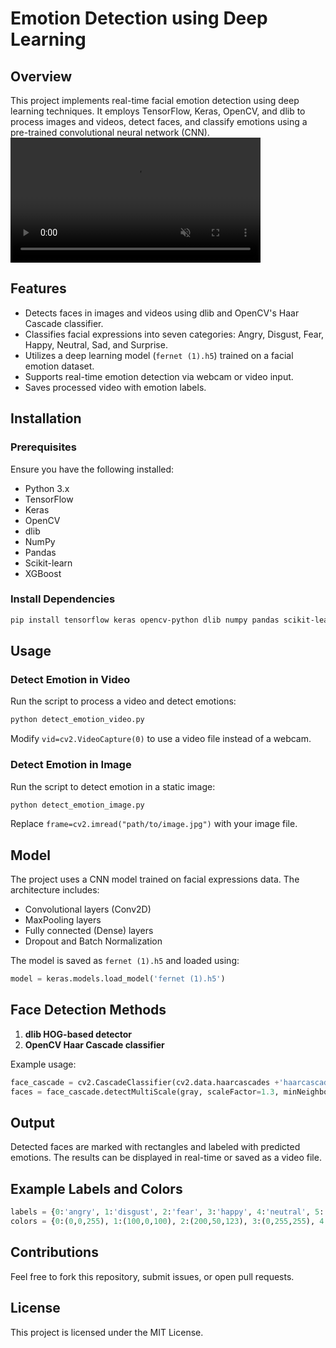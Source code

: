 # Emotion Detection using Deep Learning

## Overview
This project implements real-time facial emotion detection using deep learning techniques. It employs TensorFlow, Keras, OpenCV, and dlib to process images and videos, detect faces, and classify emotions using a pre-trained convolutional neural network (CNN).
<video src="https://raw.githubusercontent.com/mohamed-em2m/face_emotion_detection/main/emotion3.mp4" controls muted style="max-height:640px; min-height:200px"></video>

## Features
- Detects faces in images and videos using dlib and OpenCV's Haar Cascade classifier.
- Classifies facial expressions into seven categories: Angry, Disgust, Fear, Happy, Neutral, Sad, and Surprise.
- Utilizes a deep learning model (`fernet (1).h5`) trained on a facial emotion dataset.
- Supports real-time emotion detection via webcam or video input.
- Saves processed video with emotion labels.

## Installation
### Prerequisites
Ensure you have the following installed:
- Python 3.x
- TensorFlow
- Keras
- OpenCV
- dlib
- NumPy
- Pandas
- Scikit-learn
- XGBoost

### Install Dependencies
```bash
pip install tensorflow keras opencv-python dlib numpy pandas scikit-learn xgboost seaborn matplotlib
```

## Usage
### Detect Emotion in Video
Run the script to process a video and detect emotions:
```bash
python detect_emotion_video.py
```
Modify `vid=cv2.VideoCapture(0)` to use a video file instead of a webcam.

### Detect Emotion in Image
Run the script to detect emotion in a static image:
```bash
python detect_emotion_image.py
```
Replace `frame=cv2.imread("path/to/image.jpg")` with your image file.

## Model
The project uses a CNN model trained on facial expressions data. The architecture includes:
- Convolutional layers (Conv2D)
- MaxPooling layers
- Fully connected (Dense) layers
- Dropout and Batch Normalization

The model is saved as `fernet (1).h5` and loaded using:
```python
model = keras.models.load_model('fernet (1).h5')
```

## Face Detection Methods
1. **dlib HOG-based detector**
2. **OpenCV Haar Cascade classifier**

Example usage:
```python
face_cascade = cv2.CascadeClassifier(cv2.data.haarcascades +'haarcascade_frontalface_default.xml')
faces = face_cascade.detectMultiScale(gray, scaleFactor=1.3, minNeighbors=5)
```

## Output
Detected faces are marked with rectangles and labeled with predicted emotions. The results can be displayed in real-time or saved as a video file.

## Example Labels and Colors
```python
labels = {0:'angry', 1:'disgust', 2:'fear', 3:'happy', 4:'neutral', 5:'sad', 6:'surprise'}
colors = {0:(0,0,255), 1:(100,0,100), 2:(200,50,123), 3:(0,255,255), 4:(0,255,0), 5:(255,255,0), 6:(255,0,0)}
```

## Contributions
Feel free to fork this repository, submit issues, or open pull requests.

## License
This project is licensed under the MIT License.


